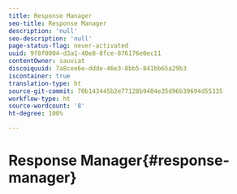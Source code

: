 ```yaml
---
title: Response Manager
seo-title: Response Manager
description: 'null'
seo-description: 'null'
page-status-flag: never-activated
uuid: 9f8f0004-d3a1-40e8-8fce-876176e0ec11
contentOwner: sauviat
discoiquuid: 7a8cee6e-ddde-46e3-8bb5-841bb65a29b3
iscontainer: true
translation-type: ht
source-git-commit: 70b143445b2e77128b9404e35d96b39694d55335
workflow-type: ht
source-wordcount: '8'
ht-degree: 100%

---
```



# Response Manager{#response-manager}

